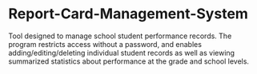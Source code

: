 # Report-Card-Management-System

Tool designed to manage school student performance records. The program restricts access without a password, and enables adding/editing/deleting individual student records as well as viewing summarized statistics about performance at the grade and school levels.
